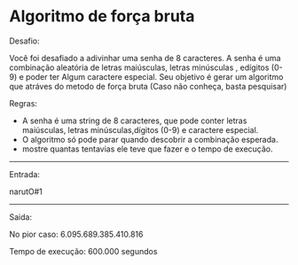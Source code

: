 # Algoritmo de força bruta

Desafio:

Você foi desafiado a adivinhar uma senha de 8 caracteres. 
A senha é uma combinação aleatória de letras maiúsculas, letras minúsculas , edígitos (0-9) e poder ter Algum caractere especial.
Seu objetivo é gerar um algoritmo que atráves do metodo de força bruta (Caso não conheça, basta pesquisar)

Regras:

- A senha é uma string de 8 caracteres, que pode conter letras maiúsculas, letras minúsculas,dígitos (0-9) e caractere especial.
- O algoritmo só pode parar quando descobrir a combinação esperada.
- mostre quantas tentavias ele teve que fazer e o tempo de execução.

---

Entrada:

narutO#1

---

Saida:

No pior caso: 6.095.689.385.410.816

Tempo de execução: 600.000 segundos
